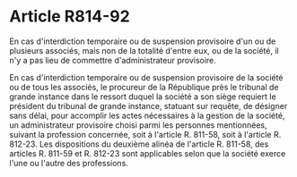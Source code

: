 # Article R814-92

En cas d'interdiction temporaire ou de suspension provisoire d'un ou de plusieurs associés, mais non de la totalité d'entre eux, ou de la société, il n'y a pas lieu de commettre d'administrateur provisoire.

En cas d'interdiction temporaire ou de suspension provisoire de la société ou de tous les associés, le procureur de la République près le tribunal de grande instance dans le ressort duquel la société a son siège requiert le président du tribunal de grande instance, statuant sur requête, de désigner sans délai, pour accomplir les actes nécessaires à la gestion de la société, un administrateur provisoire choisi parmi les personnes mentionnées, suivant la profession concernée, soit à l'article R. 811-58, soit à l'article R. 812-23. Les dispositions du deuxième alinéa de l'article R. 811-58, des articles R. 811-59 et R. 812-23 sont applicables selon que la société exerce l'une ou l'autre des professions.
